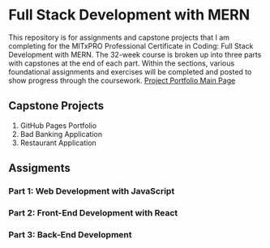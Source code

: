 # Full Stack Development with MERN
This repository is for assignments and capstone projects that I am completing for the MITxPRO Professional Certificate in Coding: Full Stack Development with MERN. The 32-week course is broken up into three parts with capstones at the end of each part. Within the sections, various foundational assignments and exercises will be completed and posted to show progress through the coursework. 
[Project Portfolio Main Page](https://jasonrahm00.github.io/)
## Capstone Projects
1. GitHub Pages Portfolio
2. Bad Banking Application
3. Restaurant Application
## Assigments
### Part 1: Web Development with JavaScript
### Part 2: Front-End Development with React
### Part 3: Back-End Development
